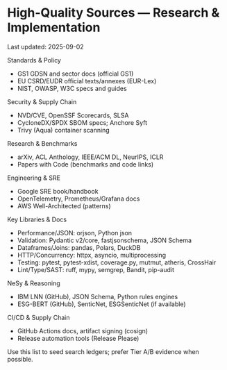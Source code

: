 # High-Quality Sources — Research & Implementation
Last updated: 2025-09-02

Standards & Policy
- GS1 GDSN and sector docs (official GS1)
- EU CSRD/EUDR official texts/annexes (EUR-Lex)
- NIST, OWASP, W3C specs and guides

Security & Supply Chain
- NVD/CVE, OpenSSF Scorecards, SLSA
- CycloneDX/SPDX SBOM specs; Anchore Syft
- Trivy (Aqua) container scanning

Research & Benchmarks
- arXiv, ACL Anthology, IEEE/ACM DL, NeurIPS, ICLR
- Papers with Code (benchmarks and code links)

Engineering & SRE
- Google SRE book/handbook
- OpenTelemetry, Prometheus/Grafana docs
- AWS Well-Architected (patterns)

Key Libraries & Docs
- Performance/JSON: orjson, Python json
- Validation: Pydantic v2/core, fastjsonschema, JSON Schema
- Dataframes/Joins: pandas, Polars, DuckDB
- HTTP/Concurrency: httpx, asyncio, multiprocessing
- Testing: pytest, pytest-xdist, coverage.py, mutmut, atheris, CrossHair
- Lint/Type/SAST: ruff, mypy, semgrep, Bandit, pip-audit

NeSy & Reasoning
- IBM LNN (GitHub), JSON Schema, Python rules engines
- ESG-BERT (GitHub), SenticNet, ESGSenticNet (if available)

CI/CD & Supply Chain
- GitHub Actions docs, artifact signing (cosign)
- Release automation tools (Release Please)

Use this list to seed search ledgers; prefer Tier A/B evidence when possible.
